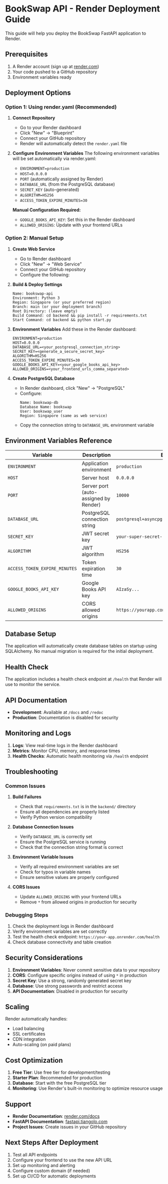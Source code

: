 # BookSwap API - Render Deployment Guide

This guide will help you deploy the BookSwap FastAPI application to Render.

## Prerequisites

1. A Render account (sign up at [render.com](https://render.com))
2. Your code pushed to a GitHub repository
3. Environment variables ready

## Deployment Options

### Option 1: Using render.yaml (Recommended)

1. **Connect Repository**
   - Go to your Render dashboard
   - Click "New" → "Blueprint"
   - Connect your GitHub repository
   - Render will automatically detect the `render.yaml` file

2. **Configure Environment Variables**
   The following environment variables will be set automatically via render.yaml:
   - `ENVIRONMENT=production`
   - `HOST=0.0.0.0`
   - `PORT` (automatically assigned by Render)
   - `DATABASE_URL` (from the PostgreSQL database)
   - `SECRET_KEY` (auto-generated)
   - `ALGORITHM=HS256`
   - `ACCESS_TOKEN_EXPIRE_MINUTES=30`

   **Manual Configuration Required:**
   - `GOOGLE_BOOKS_API_KEY`: Set this in the Render dashboard
   - `ALLOWED_ORIGINS`: Update with your frontend URLs

### Option 2: Manual Setup

1. **Create Web Service**
   - Go to Render dashboard
   - Click "New" → "Web Service"
   - Connect your GitHub repository
   - Configure the following:

2. **Build & Deploy Settings**
   ```
   Name: bookswap-api
   Environment: Python 3
   Region: Singapore (or your preferred region)
   Branch: main (or your deployment branch)
   Root Directory: (leave empty)
   Build Command: cd backend && pip install -r requirements.txt
   Start Command: cd backend && python start.py
   ```

3. **Environment Variables**
   Add these in the Render dashboard:
   ```
   ENVIRONMENT=production
   HOST=0.0.0.0
   DATABASE_URL=<your_postgresql_connection_string>
   SECRET_KEY=<generate_a_secure_secret_key>
   ALGORITHM=HS256
   ACCESS_TOKEN_EXPIRE_MINUTES=30
   GOOGLE_BOOKS_API_KEY=<your_google_books_api_key>
   ALLOWED_ORIGINS=<your_frontend_urls_comma_separated>
   ```

4. **Create PostgreSQL Database**
   - In Render dashboard, click "New" → "PostgreSQL"
   - Configure:
     ```
     Name: bookswap-db
     Database Name: bookswap
     User: bookswap_user
     Region: Singapore (same as web service)
     ```
   - Copy the connection string to `DATABASE_URL` environment variable

## Environment Variables Reference

| Variable | Description | Example |
|----------|-------------|---------|
| `ENVIRONMENT` | Application environment | `production` |
| `HOST` | Server host | `0.0.0.0` |
| `PORT` | Server port (auto-assigned by Render) | `10000` |
| `DATABASE_URL` | PostgreSQL connection string | `postgresql+asyncpg://user:pass@host:5432/db` |
| `SECRET_KEY` | JWT secret key | `your-super-secret-key-here` |
| `ALGORITHM` | JWT algorithm | `HS256` |
| `ACCESS_TOKEN_EXPIRE_MINUTES` | Token expiration time | `30` |
| `GOOGLE_BOOKS_API_KEY` | Google Books API key | `AIzaSy...` |
| `ALLOWED_ORIGINS` | CORS allowed origins | `https://yourapp.com,https://www.yourapp.com` |

## Database Setup

The application will automatically create database tables on startup using SQLAlchemy. No manual migration is required for the initial deployment.

## Health Check

The application includes a health check endpoint at `/health` that Render will use to monitor the service.

## API Documentation

- **Development**: Available at `/docs` and `/redoc`
- **Production**: Documentation is disabled for security

## Monitoring and Logs

1. **Logs**: View real-time logs in the Render dashboard
2. **Metrics**: Monitor CPU, memory, and response times
3. **Health Checks**: Automatic health monitoring via `/health` endpoint

## Troubleshooting

### Common Issues

1. **Build Failures**
   - Check that `requirements.txt` is in the `backend/` directory
   - Ensure all dependencies are properly listed
   - Verify Python version compatibility

2. **Database Connection Issues**
   - Verify `DATABASE_URL` is correctly set
   - Ensure the PostgreSQL service is running
   - Check that the connection string format is correct

3. **Environment Variable Issues**
   - Verify all required environment variables are set
   - Check for typos in variable names
   - Ensure sensitive values are properly configured

4. **CORS Issues**
   - Update `ALLOWED_ORIGINS` with your frontend URLs
   - Remove `*` from allowed origins in production for security

### Debugging Steps

1. Check the deployment logs in Render dashboard
2. Verify environment variables are set correctly
3. Test the health check endpoint: `https://your-app.onrender.com/health`
4. Check database connectivity and table creation

## Security Considerations

1. **Environment Variables**: Never commit sensitive data to your repository
2. **CORS**: Configure specific origins instead of using `*` in production
3. **Secret Key**: Use a strong, randomly generated secret key
4. **Database**: Use strong passwords and restrict access
5. **API Documentation**: Disabled in production for security

## Scaling

Render automatically handles:
- Load balancing
- SSL certificates
- CDN integration
- Auto-scaling (on paid plans)

## Cost Optimization

1. **Free Tier**: Use free tier for development/testing
2. **Starter Plan**: Recommended for production
3. **Database**: Start with the free PostgreSQL tier
4. **Monitoring**: Use Render's built-in monitoring to optimize resource usage

## Support

- **Render Documentation**: [render.com/docs](https://render.com/docs)
- **FastAPI Documentation**: [fastapi.tiangolo.com](https://fastapi.tiangolo.com)
- **Project Issues**: Create issues in your GitHub repository

## Next Steps After Deployment

1. Test all API endpoints
2. Configure your frontend to use the new API URL
3. Set up monitoring and alerting
4. Configure custom domain (if needed)
5. Set up CI/CD for automatic deployments
